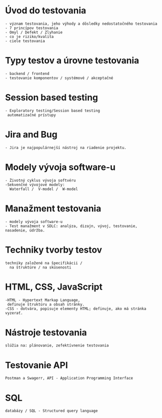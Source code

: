  
 # **Úvod do testovania**
    - význam testovania, jeho výhody a dôsledky nedostatočného testovania 
    - 7 princípov testovania
    - Omyl / Defekt / Zlyhanie 
    - co je riziko/kvalita
    - ciele testovania

 # **Typy testov a úrovne testovania**
    - backend / frontend    
    - testovanie komponentov / systémové / akceptačné

  # **Session based testing** 
    - Exploratory testing/Session based testing
     automatizačné prístupy

  # **Jira and Bug**
    - Jira je najpopulárnejší nástroj na riadenie projektu.
  
  # **Modely vývoja software-u** 
    - Životný cyklus vývoja softvéru
    -Sekvenčné vývojové modely:
      Waterfall /  V-model /  W-model

  # **Manažment testovania**
    - modely vývoja software-u  
    - Test manažment v SDLC: analýza, dizajn, vývoj, testovanie, nasadenie, údržba.

  # **Techniky tvorby testov**    
    techniky založené na špecifikácii /
      na štruktúre / na skúsenosti

  # **HTML, CSS, JavaScript**
    -HTML - Hypertext Markap Language, 
     definuje štruktúru a obsah stránky.
    -CSS - dotvára, popisuje elementy HTML; definuje, ako má stránka vyzerať.

  # **Nástroje testovania** 
    slúžia na: plánovanie, zefektívnenie testovania
   
 # **Testovanie API** 
    Postman a Swagerr, API - Application Programming Interface
    
 # **SQL** 
    databázy / SQL - Structured query language